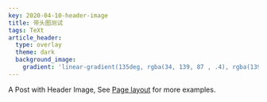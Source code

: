 ```yaml
---
key: 2020-04-10-header-image
title: 带头图测试
tags: TeXt
article_header:
  type: overlay
  theme: dark
  background_image:
    gradient: 'linear-gradient(135deg, rgba(34, 139, 87 , .4), rgba(139, 34, 139, .4))'
---
```


A Post with Header Image, See [Page layout](https://tianqi.name/jekyll-TeXt-theme/samples.html#page-layout) for more examples.

<!--more-->
